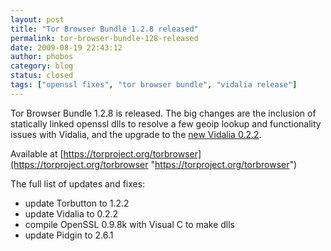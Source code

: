 ```yaml
---
layout: post
title: "Tor Browser Bundle 1.2.8 released"
permalink: tor-browser-bundle-128-released
date: 2009-08-19 22:43:12
author: phobos
category: blog
status: closed
tags: ["openssl fixes", "tor browser bundle", "vidalia release"]
---
```


Tor Browser Bundle 1.2.8 is released. The big changes are the inclusion of statically linked openssl dlls to resolve a few geoip lookup and functionality issues with Vidalia, and the upgrade to the [new Vidalia 0.2.2](//blog.torproject.org/blog/vidalia-022-released).

Available at [https://torproject.org/torbrowser](https://torproject.org/torbrowser "https://torproject.org/torbrowser")

The full list of updates and fixes:

-   update Torbutton to 1.2.2
-   update Vidalia to 0.2.2
-   compile OpenSSL 0.9.8k with Visual C to make dlls
-   update Pidgin to 2.6.1

